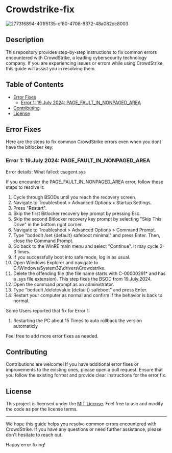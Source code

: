 # Crowdstrike-fix

![277316894-401f5135-cf60-4708-8372-48a082dc8003](https://github.com/user-attachments/assets/57214ebe-dde8-46e1-8acb-dbaea11ef0f2)

## Description

This repository provides step-by-step instructions to fix common errors encountered with CrowdStrike, a leading cybersecurity technology company. If you are experiencing issues or errors while using CrowdStrike, this guide will assist you in resolving them.

## Table of Contents

- [Error Fixes](#error-fixes)
  - [Error 1: 19.July 2024: PAGE_FAULT_IN_NONPAGED_AREA](#error-1-19july-2024-page_fault_in_nonpaged_area)
- [Contributing](#contributing)
- [License](#license)

## Error Fixes

Here are the steps to fix common CrowdStrike errors even when you dont have the bitlocker key:

### Error 1: 19.July 2024: PAGE_FAULT_IN_NONPAGED_AREA

Error details: What failed: csagent.sys

If you encounter the PAGE_FAULT_IN_NONPAGED_AREA error, follow these steps to resolve it:

1. Cycle through BSODs until you reach the recovery screen.
2. Navigate to Troubleshoot > Advanced Options > Startup Settings.
3. Press "Restart".
4. Skip the first Bitlocker recovery key prompt by pressing Esc.
5. Skip the second Bitlocker recovery key prompt by selecting "Skip This Drive" in the bottom right corner.
6. Navigate to Troubleshoot > Advanced Options > Command Prompt.
7. Type "bcdedit /set {default} safeboot minimal" and press Enter. Then, close the Command Prompt.
8. Go back to the WinRE main menu and select "Continue". It may cycle 2-3 times.
9. If you successfully boot into safe mode, log in as usual.
10. Open Windows Explorer and navigate to C:\Windows\System32\drivers\Crowdstrike.
11. Delete the offending file (the file name starts with C-00000291* and has a .sys file extension). This step fixes the BSOD from 19.July.2024.
12. Open the command prompt as an administrator.
13. Type "bcdedit /deletevalue {default} safeboot" and press Enter.
14. Restart your computer as normal and confirm if the behavior is back to normal.

Some Users reported that fix for Error 1:
1. Restarting the PC about 15 Times to auto rollback the version automaticly


Feel free to add more error fixes as needed.

## Contributing

Contributions are welcome! If you have additional error fixes or improvements to the existing ones, please open a pull request. Ensure that you follow the existing format and provide clear instructions for the error fix.

## License

This project is licensed under the [MIT License](LICENSE). Feel free to use and modify the code as per the license terms.

---

We hope this guide helps you resolve common errors encountered with CrowdStrike. If you have any questions or need further assistance, please don't hesitate to reach out.

Happy error fixing!
